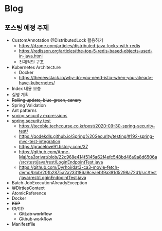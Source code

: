 # Blog

## 포스팅 예정 주제

- CustomAnnotation @DistributedLock 활용하기
  - https://dzone.com/articles/distributed-java-locks-with-redis
  - https://redisson.org/articles/the-top-5-redis-based-objects-used-in-java.html
  - 전체적인 구조
- Kubernetes Architecture
  - Docker
  - https://thenewstack.io/why-do-you-need-istio-when-you-already-have-kubernetes/
- Index 내용 보충
- 실행 계획
- ~~Rolling update, blue-green, canary~~
- Spring Validation
- Ant patterns
- [spring security expressions](https://www.baeldung.com/spring-security-expressions)
- [spring security test](https://docs.spring.io/spring-security/site/docs/5.2.x/reference/html/test.html)
  - https://tecoble.techcourse.co.kr/post/2020-09-30-spring-security-test/
  - https://godekdls.github.io/Spring%20Security/testing/#192-spring-mvc-test-integration
  - https://gracelove91.tistory.com/37
  - https://github.com/Anne-Maj/ca3privat/blob/22c968e414f5145a62f4efc548bd46a9a8d6506a/src/test/java/rest/LoginEndpointTest.java
  - https://github.com/Dyrhoi/dat3-ca3-movie-fetch-demo/blob/20fb2875a2a233186a9ceaebf9a381d5298a72d1/src/test/java/rest/LoginEndpointTest.java
- Batch JobExecutionAlreadyException
- @DirtiesContext
- AtomicReference
- Docker
- ~~KSP~~
- ~~CI/CD~~
  - ~~GitLab workflow~~
  - ~~Github workflow~~
- Manifestfile

